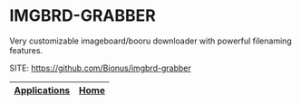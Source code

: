# IMGBRD-GRABBER
 
 Very customizable imageboard/booru downloader with powerful  filenaming features.
 
 SITE: https://github.com/Bionus/imgbrd-grabber

 | [Applications](https://portable-linux-apps.github.io/apps.html) | [Home](https://portable-linux-apps.github.io)
 | --- | --- |
